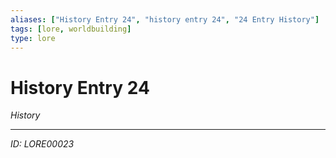 ```yaml
---
aliases: ["History Entry 24", "history entry 24", "24 Entry History"]
tags: [lore, worldbuilding]
type: lore
---
```


# History Entry 24

*History*

---
*ID: LORE00023*